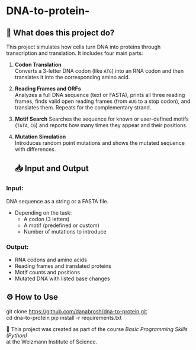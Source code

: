 # DNA-to-protein-
## 🔬 What does this project do?

This project simulates how cells turn DNA into proteins through transcription and translation. It includes four main parts:
1. **Codon Translation**  
   Converts a 3-letter DNA codon (like `ATG`) into an RNA codon and then translates it into the corresponding amino acid.
2. **Reading Frames and ORFs**  
   Analyzes a full DNA sequence (text or FASTA), prints all three reading frames, finds valid open reading frames (from `AUG` to a stop codon),     and translates them. Repeats for the complementary strand.
3. **Motif Search**
   Searches the sequence for known or user-defined motifs (`TATA`, `CG`) and reports how many times they appear and their positions.
4. **Mutation Simulation**  
   Introduces random point mutations and shows the mutated sequence with differences.

   ## 📥 Input and Output
### Input:
 DNA sequence as a string or a FASTA file.
- Depending on the task:
  - A codon (3 letters)
  - A motif (predefined or custom)
  - Number of mutations to introduce
### Output:
- RNA codons and amino acids  
- Reading frames and translated proteins  
- Motif counts and positions  
- Mutated DNA with listed base changes
  
## ⚙️ How to Use
   git clone https://github.com/danabrosh/dna-to-protein.git  
   cd dna-to-protein
   pip install -r requirements.txt

🔬 This project was created as part of the course *Basic Programming Skills (Python)*  
at the Weizmann Institute of Science.



